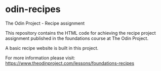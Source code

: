 # odin-recipes
 The Odin Project - Recipe assignment

This repository contains the HTML code for achieving the recipe project assignment published in the foundations course at The Odin Project.

A basic recipe website is built in this project.

For more information please visit: https://www.theodinproject.com/lessons/foundations-recipes